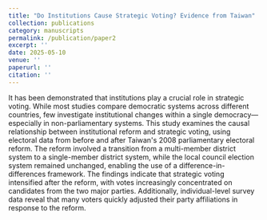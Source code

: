 ```yaml
---
title: "Do Institutions Cause Strategic Voting? Evidence from Taiwan"
collection: publications
category: manuscripts
permalink: /publication/paper2
excerpt: ''
date: 2025-05-10
venue: ''
paperurl: ''
citation: ''
---
```

It has been demonstrated that institutions play a crucial role in strategic voting. While most studies compare democratic systems across different countries, few investigate institutional changes within a single democracy—especially in non-parliamentary systems. This study examines the causal relationship between institutional reform and strategic voting, using electoral data from before and after Taiwan's 2008 parliamentary electoral reform. The reform involved a transition from a multi-member district system to a single-member district system, while the local council election system remained unchanged, enabling the use of a difference-in-differences framework. The findings indicate that strategic voting intensified after the reform, with votes increasingly concentrated on candidates from the two major parties. Additionally, individual-level survey data reveal that many voters quickly adjusted their party affiliations in response to the reform.
